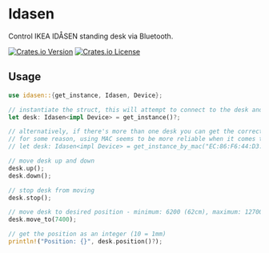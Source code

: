 # Idasen

Control IKEA IDÅSEN standing desk via Bluetooth.  

[![Crates.io Version](https://img.shields.io/crates/v/idasen)](https://crates.io/crates/idasen)
[![Crates.io License](https://img.shields.io/crates/l/idasen)](https://crates.io/crates/idasen)

## Usage

```rust
use idasen::{get_instance, Idasen, Device};

// instantiate the struct, this will attempt to connect to the desk and discover its characteristics
let desk: Idasen<impl Device> = get_instance()?;

// alternatively, if there's more than one desk you can get the correct one by it's mac addres
// for some reason, using MAC seems to be more reliable when it comes to device discovering
// let desk: Idasen<impl Device> = get_instance_by_mac("EC:86:F6:44:D3:31")?;

// move desk up and down
desk.up();
desk.down();

// stop desk from moving
desk.stop();

// move desk to desired position - minimum: 6200 (62cm), maximum: 12700 (1.27m)
desk.move_to(7400);

// get the position as an integer (10 = 1mm)
println!("Position: {}", desk.position()?);
```
